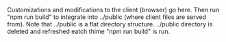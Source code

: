Customizations and modifications to the client (browser) go here. Then run "npm run build" to integrate into ../public (where client files are served from). Note that ../public is a flat directory structure. ../public directory is deleted and
refreshed eatch thime "npm run build" is run.
